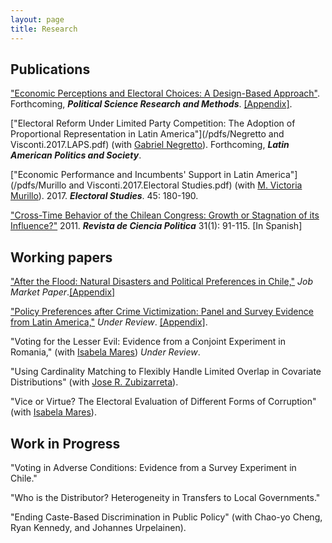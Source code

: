 ```yaml
---
layout: page
title: Research
---
```


## Publications

["Economic Perceptions and Electoral Choices: A Design-Based Approach"](/pdfs/Visconti.2017.PSRM.pdf). Forthcoming, ***Political Science Research and Methods***. [[Appendix]](/pdfs/Visconti.2017.PSRM_appendix.pdf).

["Electoral Reform Under Limited Party Competition: The Adoption of Proportional Representation in Latin America"](/pdfs/Negretto and Visconti.2017.LAPS.pdf) (with [Gabriel Negretto](https://gabrielnegretto.com/)). Forthcoming, ***Latin American Politics and Society***.

["Economic Performance and Incumbents' Support in Latin America"](/pdfs/Murillo and Visconti.2017.Electoral Studies.pdf) (with [M. Victoria Murillo](https://mariavictoriamurillo.com/)). 2017. ***Electoral Studies***. 45: 180-190.

["Cross-Time Behavior of the Chilean Congress: Growth or Stagnation of its Influence?"](/pdfs/Visconti.2011.RCP.pdf) 2011. ***Revista de Ciencia Politica*** 31(1): 91-115. [In Spanish]

## Working papers

["After the Flood: Natural Disasters and Political Preferences in Chile,"](/pdfs/Visconti.2017.Floods.pdf) *Job Market Paper*.[[Appendix]](/pdfs/Visconti.2017.Floods_appendix.pdf)

["Policy Preferences after Crime Victimization: Panel and Survey Evidence from Latin America,"](/pdfs/Visconti.2017.Crime.pdf) *Under Review*. [[Appendix]](/pdfs/Visconti.2017.Crime_appendix.pdf).

"Voting for the Lesser Evil: Evidence from a Conjoint Experiment in Romania," (with [Isabela Mares](http://www.isabelamares.org/)) *Under Review*. 

"Using Cardinality Matching to Flexibly Handle Limited Overlap in Covariate Distributions" (with [Jose R. Zubizarreta](https://scholar.google.com/citations?user=p_P5DAcAAAAJ&hl=en)).

"Vice or Virtue? The Electoral Evaluation of Different Forms of Corruption" (with [Isabela Mares](http://www.isabelamares.org/)).

## Work in Progress

"Voting in Adverse Conditions: Evidence from a Survey Experiment in Chile."

"Who is the Distributor? Heterogeneity in Transfers to Local Governments."

"Ending Caste-Based Discrimination in Public Policy" (with Chao-yo Cheng, Ryan Kennedy, and Johannes
Urpelainen).

